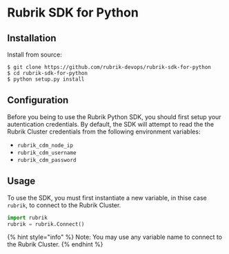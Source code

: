 # Rubrik SDK for Python

## Installation

Install from source:
```
$ git clone https://github.com/rubrik-devops/rubrik-sdk-for-python
$ cd rubrik-sdk-for-python
$ python setup.py install
``` 

## Configuration

Before you being to use the Rubrik Python SDK, you should first setup your autentication credentials. By default, the SDK will attempt to read the the Rubrik Cluster credentials from the following environment variables:

* `rubrik_cdm_node_ip`
* `rubrik_cdm_username`
* `rubrik_cdm_password`

## Usage

To use the SDK, you must first instantiate a new variable, in thise case `rubrik`, to connect to the Rubrik Cluster.

```py
import rubrik
rubrik = rubrik.Connect()
```

{% hint style="info" %}
Note: You may use any variable name to connect to the Rubrik Cluster.
{% endhint %}

